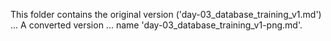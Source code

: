 This folder contains the original version ('day-03_database_training_v1.md') ...
A converted version ... name 'day-03_database_training_v1-png.md'.